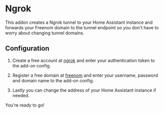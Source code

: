 # Ngrok

This addon creates a Ngrok tunnel to your Home Assistant instance and forwards your Freenom domain to the tunnel endpoint so you don't have to worry about changing tunnel domains.

## Configuration

1. Create a free account at [ngrok](https://dashboard.ngrok.com/get-started/setup) and enter your authentication token to the add-on config.

2. Register a free domain at [freenom](https://www.freenom.com/de/index.html) and enter your username, password and domain name to the add-on config.

3. Lastly you can change the address of your Home Assistant instance if needed.

You're ready to go!
